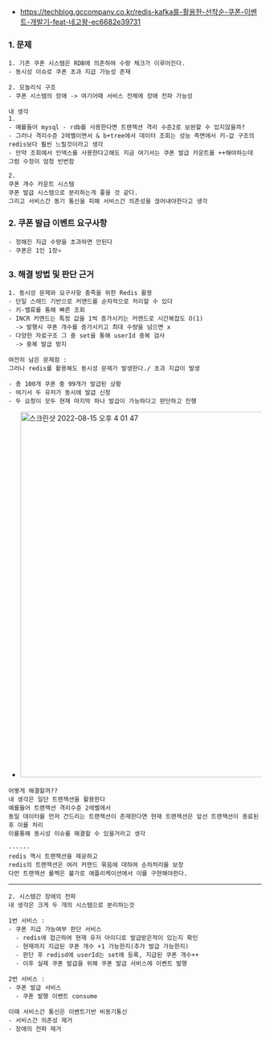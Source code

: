 - https://techblog.gccompany.co.kr/redis-kafka를-활용한-선착순-쿠폰-이벤트-개발기-feat-네고왕-ec6682e39731


### 1. 문제
```
1. 기존 쿠폰 시스템은 RDB에 의존하여 수량 체크가 이루어진다.
- 동시성 이슈로 쿠폰 초과 지급 가능성 존재

2. 모놀리식 구조
- 쿠폰 시스템의 장애 -> 여기어때 서비스 전체에 장애 전파 가능성
```
```
내 생각
1. 
- 예를들어 mysql - rdb를 사용한다면 트랜잭션 격리 수준2로 보완할 수 있지않을까?
- 그러나 격리수준 2레벨이면서 & b+tree에서 데이터 조회는 성능 측면에서 키-값 구조의 redis보다 훨씬 느릴것이라고 생각
- 만약 조회에서 인덱스를 사용한다고해도 지금 여기서는 쿠폰 발급 카운트를 ++해야하는데 그럼 수정이 엄청 빈번함

2. 
쿠폰 개수 카운트 시스템
쿠폰 발급 시스템으로 분리하는게 좋을 것 같다.
그리고 서비스간 동기 통신을 피해 서비스간 의존성을 끊어내야한다고 생각
```

### 2. 쿠폰 발급 이벤트 요구사항
```
- 정해진 지급 수량을 초과하면 안된다
- 쿠폰은 1인 1장⭐️
```

### 3. 해결 방법 및 판단 근거
```
1. 동시성 문제와 요구사항 충족을 위한 Redis 활용
- 단일 스레드 기반으로 커맨드를 순차적으로 처리할 수 있다
- 키-밸류를 통해 빠른 조회
- INCR 커맨드는 특정 값을 1씩 증가시키는 커맨드로 시간복잡도 O(1)
  -> 발행시 쿠폰 개수를 증가시키고 최대 수량을 넘으면 x
- 다양한 자료구조 그 중 set을 통해 userId 중복 검사
  -> 중복 발급 방지
```

```
여전히 남은 문제점 : 
그러나 redis를 활용해도 동시성 문제가 발생한다./ 초과 지급이 발생

- 총 100개 쿠폰 중 99개가 발급된 상황
- 여기서 두 유저가 동시에 발급 신청
- 두 요청이 모두 현재 마지막 하나 발급이 가능하다고 판단하고 진행
```
- <img width="726" alt="스크린샷 2022-08-15 오후 4 01 47" src="https://user-images.githubusercontent.com/62214428/184590674-867f5c7b-990d-4600-bf29-958b6df4e449.png">
```
어떻게 해결할까??
내 생각은 일단 트랜잭션을 활용한다
예를들어 트랜잭션 격리수준 2레벨에서 
동일 데이터를 먼저 건드리는 트랜잭션이 존재한다면 현재 트랜잭션은 앞선 트랜잭션이 종료된 후 이를 처리
이를통해 동시성 이슈를 해결할 수 있을거라고 생각

------
redis 역시 트랜잭션을 제공하고
redis의 트랜잭션은 여러 커맨드 묶음에 대하여 순차처리를 보장
다만 트랜잭션 롤백은 불가로 애플리케이션에서 이를 구현해야한다.
```

-------
```
2. 시스템간 장애의 전파
내 생각은 크게 두 개의 시스템으로 분리하는것

1번 서비스 : 
- 쿠폰 지급 가능여부 판단 서비스
  - redis에 접근하여 현재 유저 아이디로 발급받은적이 있는지 확인
  - 현재까지 지급된 쿠폰 개수 +1 가능한지(추가 발급 가능한지) 
  - 판단 후 redisd에 userId는 set에 등록, 지급된 쿠폰 개수++
  - 이후 실제 쿠폰 발급을 위해 쿠폰 발급 서비스에 이벤트 발행

2번 서비스 :
- 쿠폰 발급 서비스
  - 쿠폰 발행 이벤트 consume

이때 서비스간 통신은 이벤트기반 비동기통신
- 서비스간 의존성 제거
- 장애의 전파 제거
```
